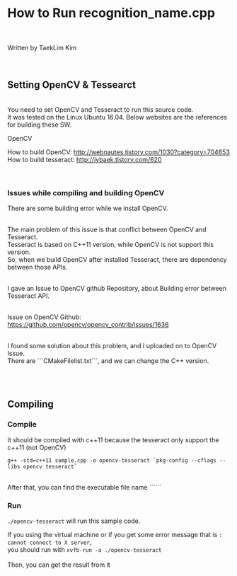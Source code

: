 # How to Run recognition_name.cpp
<br><br>
Written by TaekLim Kim
<br><br><br>

## Setting OpenCV & Tessearct

<br>
You need to set OpenCV and Tesseract to run this source code. <br>
It was tested on the Linux Ubuntu 16.04. Below websites are the references for building these SW. <br>

OpenCV

How to build OpenCV: <http://webnautes.tistory.com/1030?category=704653> <br>
How to build tesseract: <http://jybaek.tistory.com/620> <br>
<br><br>

### Issues while compiling and building OpenCV

There are some building error while we install OpenCV. <br><br>

The main problem of this issue is that conflict between OpenCV and Tesseract.<br>
Tesseract is based on C++11 version, while OpenCV is not support this version.<br>
So, when we build OpenCV after installed Tesseract, there are dependency between those APIs.<br><br>

I gave an Issue to OpenCV github Repository, about Building error between Tesseract API.<br><br>

Issue on OpenCV Github: <https://github.com/opencv/opencv_contrib/issues/1636> <br>

<!--
This part will be img and link of Issue on Github
-->

<br>
I found some solution about this problem, and I uploaded on to OpenCV Issue. <br>
There are ```CMakeFilelist.txt```, and we can change the C++ version. <br>

<br><br>


## Compiling

### Compile

It should be compiled with c++11 because the tesseract only support the c++11 (not OpenCV)
```
g++ -std=c++11 sample.cpp -o opencv-tesseract `pkg-config --cflags --libs opencv tesseract`
```
<br>
After that, you can find the executable file name `````` <br>

### Run

```./opencv-tesseract``` will run this sample code. <br>

If you using the virtual machine or if you get some error message that is ```: cannot connect to X server```, <br>
you should run with ```xvfb-run -a ./opencv-tesseract``` 
<br><br>
Then, you can get the result from it


<br>



